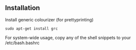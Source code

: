 Installation
------------


Install generic colourizer (for prettyprinting)

    sudo apt-get install grc
    


For system-wide usage, copy any of the shell snippets to your /etc/bash.bashrc
